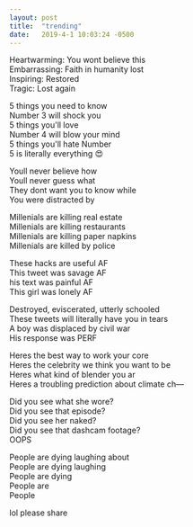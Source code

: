 ```yaml
---
layout: post
title:  "trending"
date:   2019-4-1 10:03:24 -0500
---
```


Heartwarming: You wont believe this<br/>
Embarrassing: Faith in humanity lost<br/>
Inspiring: Restored<br/>
Tragic: Lost again<br/>

5 things you need to know<br/>
Number 3 will shock you<br/>
5 things you'll love<br/>
Number 4 will blow your mind<br/>
5 things you'll hate Number<br/>
5 is literally everything 😍<br/>

Youll never believe how<br/>
Youll never guess what<br/>
They dont want you to know while<br/>
You were distracted by<br/>

Millenials are killing real estate<br/>
Millenials are killing restaurants<br/>
Millenials are killing paper napkins<br/>
Millenials are killed by police<br/>

These hacks are useful AF<br/>
This tweet was savage AF <br/>
his text was painful AF<br/>
This girl was lonely AF<br/>

Destroyed, eviscerated, utterly schooled<br/>
These tweets will literally have you in tears<br/>
A boy was displaced by civil war<br/>
His response was PERF<br/>

Heres the best way to work your core<br/>
Heres the celebrity we think you want to be<br/>
Heres what kind of blender you ar<br/>
Heres a troubling prediction about climate ch—<br/>

Did you see what she wore?<br/>
Did you see that episode?<br/>
Did you see her naked?<br/>
Did you see that dashcam footage?<br/>
OOPS<br/>

People are dying laughing about<br/>
People are dying laughing<br/>
People are dying<br/>
People are<br/>
People<br/>

lol please share
